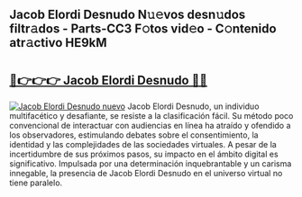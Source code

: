 ## Jacob Elordi Desnudo N𝚞𝚎vos desn𝚞dos filtr𝚊dos - Parts-CC3 F𝚘tos vid𝚎o - C𝚘ntenido atr𝚊ctivo HE9kM

# <h2><a href="http://mb4m8y8.tromn.icu/?c=Jacob+Elordi+Desnudo">🔗👉👉👉 Jacob Elordi Desnudo 🔗🔗</a></h2>

[![Jacob Elordi Desnudo nuevo](https://i.imgur.com/pEAQMta.gif)](http://mb4m8y8.tromn.icu/?c=Jacob+Elordi+Desnudo)
Jacob Elordi Desnudo, un individuo multifacético y desafiante, se resiste a la clasificación fácil. Su método poco convencional de interactuar con audiencias en línea ha atraído y ofendido a los observadores, estimulando debates sobre el consentimiento, la identidad y las complejidades de las sociedades virtuales. A pesar de la incertidumbre de sus próximos pasos, su impacto en el ámbito digital es significativo. Impulsada por una determinación inquebrantable y un carisma innegable, la presencia de Jacob Elordi Desnudo en el universo virtual no tiene paralelo.
